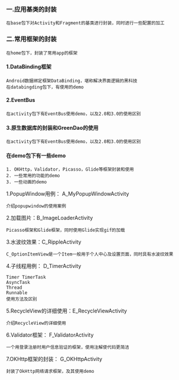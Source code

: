 

### 一.应用基类的封装
    在base包下对Activity和Fragment的基类进行封装，同时进行一些配置的加工
### 二.常用框架的封装
    在home包下，封装了常用app的框架
    
####   1.DataBinding框架
    Android数据绑定框架DataBinding，堪称解决界面逻辑的黑科技 
    在databingding包下，有使用的demo
    
####   2.EventBus
    在activity包下有EventBus使用demo，以及2.0和3.0的使用区别
    
####   3.原生数据库的封装和GreenDao的使用
    在activity包下有EventBus使用demo，以及2.0和3.0的使用区别
    
####  在demo包下有一些demo
    1. OKHttp，Validator，Picasso，Glide等框架封装和使用
    2. 一些常用的功能的demo
    3. 一些动画的demo


1.PopupWindow用例：    A_MyPopupWindowActivity

    介绍popupwindow的使用案例
2.加载图片：B_ImageLoaderActivity
                  
	Picasso框架和Glide框架，同时使用Glide实现gif的加载
3.水波纹效果：C_RippleActivity
                  
	C_OptionItemView是一个Item一般用于个人中心及设置页面，同时具有水波纹效果
4.子线程用例： D_TimerActivity
                  
    Timer TimerTask
    AsyncTask
    Thread
    Runnable
    使用方法及区别
5.RecycleView的详细使用：E_RecycleViewActivity     
           
	介绍RecycleView的详细使用
6.Validator框架：  F_ValidatorActivity

    一个用登录注册时用户信息验证的框架，使用注解使代码更简洁
7.OKHttp框架的封装：  G_OKHttpActivity
 
    封装了OkHttp网络请求框架，及其使用demo
    
